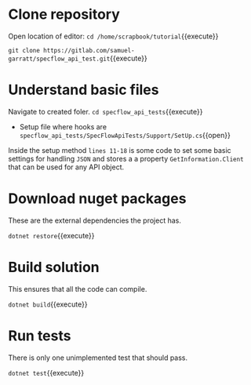 # Clone repository

Open location of editor:
`cd /home/scrapbook/tutorial`{{execute}}

`git clone https://gitlab.com/samuel-garratt/specflow_api_test.git`{{execute}}

# Understand basic files

Navigate to created foler. `cd specflow_api_tests`{{execute}}

* Setup file where hooks are `specflow_api_tests/SpecFlowApiTests/Support/SetUp.cs`{{open}}

Inside the setup method `lines 11-18` is some code to set some basic settings for handling `JSON` and stores a a property `GetInformation.Client` that can be used 
for any API object.

# Download nuget packages

These are the external dependencies the project has.

`dotnet restore`{{execute}} 

# Build solution

This ensures that all the code can compile.

`dotnet build`{{execute}}

# Run tests

There is only one unimplemented test that should pass.

`dotnet test`{{execute}}
